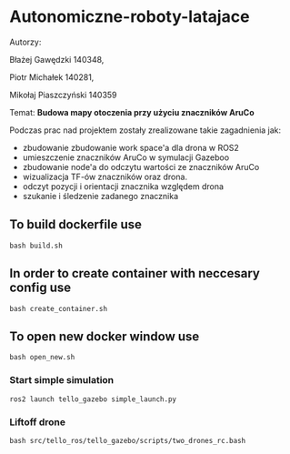 # Autonomiczne-roboty-latajace

Autorzy:

Błażej Gawędzki 140348,

Piotr Michałek 140281,

Mikołaj Piaszczyński 140359

Temat: **Budowa mapy otoczenia przy użyciu znaczników AruCo**

Podczas prac nad projektem zostały zrealizowane takie zagadnienia jak:
- zbudowanie zbudowanie work space'a dla drona w ROS2
- umieszczenie znaczników AruCo w symulacji Gazeboo
- zbudowanie node'a do odczytu wartości ze znaczników AruCo
- wizualizacja TF-ów znaczników oraz drona.
- odczyt pozycji i orientacji znacznika względem drona
- szukanie i śledzenie zadanego znacznika
## To build dockerfile use 
```
bash build.sh
```
## In order to create container with neccesary config use
```
bash create_container.sh
```
## To open new docker window use
```
bash open_new.sh
```
### Start simple simulation
```
ros2 launch tello_gazebo simple_launch.py
```

### Liftoff drone
```
bash src/tello_ros/tello_gazebo/scripts/two_drones_rc.bash 
```

